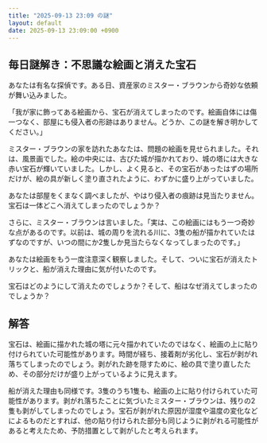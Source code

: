 ```yaml
---
title: "2025-09-13 23:09 の謎"
layout: default
date: 2025-09-13 23:09:00 +0900
---
```

## 毎日謎解き：不思議な絵画と消えた宝石

あなたは有名な探偵です。ある日、資産家のミスター・ブラウンから奇妙な依頼が舞い込みました。

「我が家に飾ってある絵画から、宝石が消えてしまったのです。絵画自体には傷一つなく、部屋にも侵入者の形跡はありません。どうか、この謎を解き明かしてください。」

ミスター・ブラウンの家を訪れたあなたは、問題の絵画を見せられました。それは、風景画でした。絵の中央には、古びた城が描かれており、城の塔には大きな赤い宝石が輝いていました。しかし、よく見ると、その宝石があったはずの場所だけが、絵の具が新しく塗り直されたように、わずかに盛り上がっていました。

あなたは部屋をくまなく調べましたが、やはり侵入者の痕跡は見当たりません。宝石は一体どこへ消えてしまったのでしょうか？

さらに、ミスター・ブラウンは言いました。「実は、この絵画にはもう一つ奇妙な点があるのです。以前は、城の周りを流れる川に、3隻の船が描かれていたはずなのですが、いつの間にか2隻しか見当たらなくなってしまったのです。」

あなたは絵画をもう一度注意深く観察しました。そして、ついに宝石が消えたトリックと、船が消えた理由に気が付いたのです。

宝石はどのようにして消えたのでしょうか？そして、船はなぜ消えてしまったのでしょうか？

## 解答

宝石は、絵画に描かれた城の塔に元々描かれていたのではなく、絵画の上に貼り付けられていた可能性があります。時間が経ち、接着剤が劣化し、宝石が剥がれ落ちてしまったのでしょう。剥がれた跡を隠すために、絵の具で塗り直したため、その部分だけが盛り上がっているように見えます。

船が消えた理由も同様です。3隻のうち1隻も、絵画の上に貼り付けられていた可能性があります。剥がれ落ちたことに気づいたミスター・ブラウンは、残りの2隻も剥がしてしまったのでしょう。宝石が剥がれた原因が湿度や温度の変化などによるものだとすれば、他の貼り付けられた部分も同じように剥がれる可能性があると考えたため、予防措置として剥がしたと考えられます。
